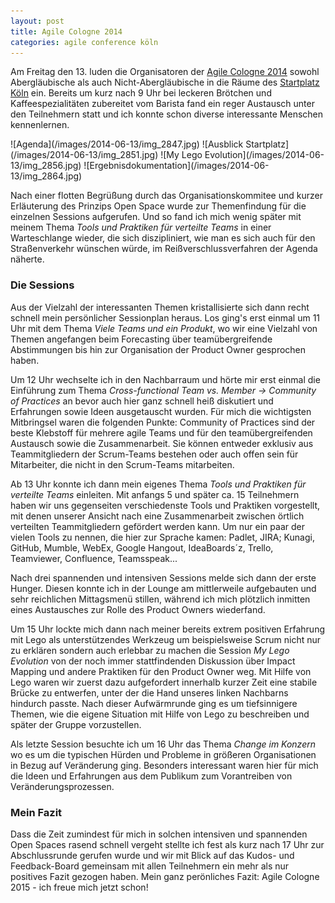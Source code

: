 ```yaml
---
layout: post
title: Agile Cologne 2014
categories: agile conference köln
---
```


Am Freitag den 13. luden die Organisatoren der [Agile Cologne 2014](http://agilecologne.de/) sowohl Abergläubische als auch Nicht-Abergläubische in die Räume des [Startplatz Köln](http://www.startplatz.de/) ein. Bereits um kurz nach 9 Uhr bei leckeren Brötchen und Kaffeespezialitäten zubereitet vom Barista fand ein reger Austausch unter den Teilnehmern statt und ich konnte schon diverse interessante Menschen kennenlernen.

<div class="gallery" markdown="1">
![Agenda](/images/2014-06-13/img_2847.jpg)
![Ausblick Startplatz](/images/2014-06-13/img_2851.jpg)
![My Lego Evolution](/images/2014-06-13/img_2856.jpg)
![Ergebnisdokumentation](/images/2014-06-13/img_2864.jpg)
</div>

Nach einer flotten Begrüßung durch das Organisationskommitee und kurzer Erläuterung des Prinzips Open Space wurde zur Themenfindung für die einzelnen Sessions aufgerufen. Und so fand ich mich wenig später mit meinem Thema _Tools und Praktiken für verteilte Teams_ in einer Warteschlange wieder, die sich diszipliniert, wie man es sich auch für den Straßenverkehr wünschen würde, im Reißverschlussverfahren der Agenda näherte.

### Die Sessions

Aus der Vielzahl der interessanten Themen kristallisierte sich dann recht schnell mein persönlicher Sessionplan heraus. Los ging's erst einmal um 11 Uhr mit dem Thema _Viele Teams und ein Produkt_, wo wir eine Vielzahl von Themen angefangen beim Forecasting über teamübergreifende Abstimmungen bis hin zur Organisation der Product Owner gesprochen haben.

Um 12 Uhr wechselte ich in den Nachbarraum und hörte mir erst einmal die Einführung zum Thema _Cross-functional Team vs. Member -> Community of Practices_ an bevor auch hier ganz schnell heiß diskutiert und Erfahrungen sowie Ideen ausgetauscht wurden. Für mich die wichtigsten Mitbringsel waren die folgenden Punkte: Community of Practices sind der beste Klebstoff für mehrere agile Teams und für den teamübergreifenden Austausch sowie die Zusammenarbeit. Sie können entweder exklusiv aus Teammitgliedern der Scrum-Teams bestehen oder auch offen sein für Mitarbeiter, die nicht in den Scrum-Teams mitarbeiten.

Ab 13 Uhr konnte ich dann mein eigenes Thema _Tools und Praktiken für verteilte Teams_ einleiten. Mit anfangs 5 und später ca. 15 Teilnehmern haben wir uns gegenseiten verschiedenste Tools und Praktiken vorgestellt, mit denen unserer Ansicht nach eine Zusammenarbeit zwischen örtlich verteilten Teammitgliedern gefördert werden kann. Um nur ein paar der vielen Tools zu nennen, die hier zur Sprache kamen: Padlet, JIRA; Kunagi, GitHub, Mumble, WebEx, Google Hangout, IdeaBoards´z, Trello, Teamviewer, Confluence, Teamsspeak...

Nach drei spannenden und intensiven Sessions melde sich dann der erste Hunger. Diesen konnte ich in der Lounge am mittlerweile aufgebauten und sehr reichlichen Mittagsmenü stillen, während ich mich plötzlich inmitten eines Austausches zur Rolle des Product Owners wiederfand.

Um 15 Uhr lockte mich dann nach meiner bereits extrem positiven Erfahrung mit Lego als unterstützendes Werkzeug um beispielsweise Scrum nicht nur zu erklären sondern auch erlebbar zu machen die Session _My Lego Evolution_ von der noch immer stattfindenden Diskussion über Impact Mapping und andere Praktiken für den Product Owner weg. Mit Hilfe von Lego waren wir zuerst dazu aufgefordert innerhalb kurzer Zeit eine stabile Brücke zu entwerfen, unter der die Hand unseres linken Nachbarns hindurch passte. Nach dieser Aufwärmrunde ging es um tiefsinnigere Themen, wie die eigene Situation mit Hilfe von Lego zu beschreiben und später der Gruppe vorzustellen. 

Als letzte Session besuchte ich um 16 Uhr das Thema _Change im Konzern_ wo es um die typischen Hürden und Probleme in größeren Organisationen in Bezug auf Veränderung ging. Besonders interessant waren hier für mich die Ideen und Erfahrungen aus dem Publikum zum Vorantreiben von Veränderungsprozessen.

### Mein Fazit

Dass die Zeit zumindest für mich in solchen intensiven und spannenden Open Spaces rasend schnell vergeht stellte ich fest als kurz nach 17 Uhr zur Abschlussrunde gerufen wurde und wir mit Blick auf das Kudos- und Feedback-Board gemeinsam mit allen Teilnehmern ein mehr als nur positives Fazit gezogen haben. Mein ganz perönliches Fazit: Agile Cologne 2015 - ich freue mich jetzt schon!
